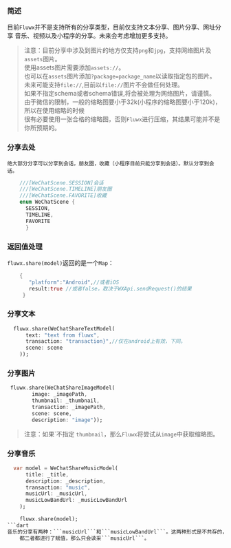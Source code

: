### 简述
目前```Fluwx```并不是支持所有的分享类型，目前仅支持文本分享、图片分享、网址分享
    音乐、视频以及小程序的分享。未来会考虑增加更多支持。


 >  注意：目前分享中涉及到图片的地方仅支持```png```和```jpg```，支持网络图片及```assets```图片。<br>
 >  使用assets图片需要添加```assets://```。<br>
 >  也可以在```assets```图片添加```?package=package_name```以读取指定包的图片。<br>
 >  未来可能支持```file://```,目前以```file://```图片不会做任何处理。<br>
 >  如果不指定schema或者schema错误,将会被处理为网络图片，请谨慎。<br>
 >  由于微信的限制，一般的缩略图要小于32k(小程序的缩略图要小于120k)，所以在使用缩略的时候<br>
 >  很有必要使用一张合格的缩略图，否则```Fluwx```进行压缩，其结果可能并不是你所预期的。

### 分享去处
    绝大部分分享可以分享到会话，朋友圈，收藏（小程序目前只能分享到会话）。默认分享到会话。

```dart
    ///[WeChatScene.SESSION]会话
    ///[WeChatScene.TIMELINE]朋友圈
    ///[WeChatScene.FAVORITE]收藏
    enum WeChatScene {
      SESSION,
      TIMELINE,
      FAVORITE
      }
```
### 返回值处理
 ```fluwx.share(model)```返回的是一个```Map```：
```dart
    {
       "platform":"Android",//或者iOS
       result:true //或者false，取决于WXApi.sendRequest()的结果
     }
```

### 分享文本
```dart
  fluwx.share(WeChatShareTextModel(
      text: "text from fluwx",
      transaction: "transaction}",//仅在android上有效，下同。
      scene: scene
    ));
```
### 分享图片
```dart
 fluwx.share(WeChatShareImageModel(
        image: _imagePath,
        thumbnail: _thumbnail,
        transaction: _imagePath,
        scene: scene,
        description: "image"));
```
>  注意：如果`不指定 ```thumbnail```，那么```Fluwx```将尝试从```image```中获取缩略图。

### 分享音乐
```dart
  var model = WeChatShareMusicModel(
      title: _title,
      description: _description,
      transaction: "music",
      musicUrl: _musicUrl,
      musicLowBandUrl: _musicLowBandUrl
    );

    fluwx.share(model);
```dart
音乐的分享有两种：```musicUrl```和```musicLowBandUrl```。这两种形式是不共存的，如果
    都二者都进行了赋值，那么只会读采```musicUrl```。